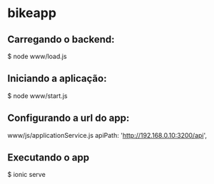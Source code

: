 # bikeapp

## Carregando o backend:
$ node www/load.js

## Iniciando a aplicação:
$ node www/start.js

## Configurando a url do app:
www/js/applicationService.js
apiPath: 'http://192.168.0.10:3200/api',

## Executando o app
$ ionic serve
